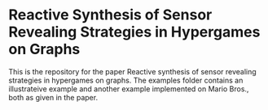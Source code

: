 # Reactive Synthesis of Sensor Revealing Strategies in Hypergames on Graphs

This is the repository for the paper Reactive synthesis of sensor revealing strategies in hypergames on graphs.
The examples folder contains an illustrateive example and another example implemented on Mario Bros., both as given in the paper.

